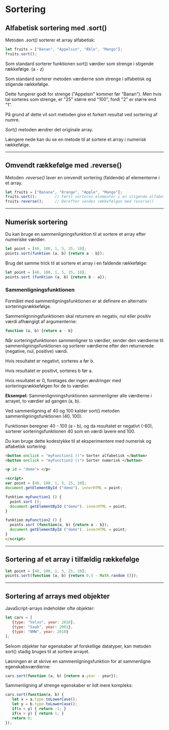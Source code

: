 # Sortering

## Alfabetisk sortering med .sort()
Metoden *.sort()* sorterer et array alfabetisk:
```js
let fruits = ["Banan", "Appelsin", "Æble", "Mango"];
fruits.sort();
```
Som standard sorterer funktionen sort() værdier som strenge i stigende rækkefølge. (a - z)

Som standard sorterer metoden værdierne som strenge i alfabetisk og stigende rækkefølge.

Dette fungerer godt for strenge ("Appelsin" kommer før "Banan"). Men hvis tal sorteres som strenge, er "25" større end "100", fordi "2" er større end "1".

På grund af dette vil sort metoden give et forkert resultat ved sortering af numre.

*Sort()* metoden ændrer det originale array.

Længere nede kan du se en metode til at sortere et array i numerisk rækkefølge.
___
## Omvendt rækkefølge med .reverse()

Metoden *.reverse()* laver en omvendt sortering (faldende) af elementerne i et array.
```js
let fruits = ["Banana", "Orange", "Apple", "Mango"];
fruits.sort();        // Først sorteres elementer i en stigende alfabetisk rækkefølge
fruits.reverse();     // Derefter vendes rækkefølgen med reverse()
```
___
## Numerisk sortering
Du kan bruge en sammenligningsfunktion til at sortere et array efter numeriske værdier:
```js
let point = [40, 100, 1, 5, 25, 10];
points.sort(funktion (a, b) {return a - b});
```
Brug det samme trick til at sortere et array i en faldende rækkefølge:
```js
let point = [40, 100, 1, 5, 25, 10];
points.sort (funktion (a, b) {return b - a});
```
### Sammenligningsfunktionen
Formålet med sammenligningsfunktionen er at definere en alternativ sorteringsrækkefølge.

Sammenlignningsfunktionen skal returnere en negativ, nul eller positiv værdi afhængigt af argumenterne:
```js
function (a, b) {return a - b}
```
Når sorteringsfunktionen sammenligner to værdier, sender den værdierne til sammenligningsfunktionen og sorterer værdierne efter den returnerede (negative, nul, positive) værdi.

Hvis resultatet er negativt, sorteres a før b.

Hvis resultatet er positivt, sorteres b før a.

Hvis resultatet er 0, foretages der ingen ændringer med sorteringsrækkefølgen for de to værdier.

**Eksempel:**
Sammenlignningsfunktionen sammenligner alle værdierne i arrayet, to værdier ad gangen (a, b).

Ved sammenligning af 40 og 100 kalder sort() metoden sammenligningsfunktionen (40, 100).

Funktionen beregner 40 - 100 (a - b), og da resultatet er negativt (-60), sorterer sorteringsfunktionen 40 som en værdi lavere end 100.

Du kan bruge dette kodestykke til at eksperimentere med numerisk og alfabetisk sortering:

```html
<button onclick = "myFunction1 ()"> Sorter alfabetisk </button>
<button onclick = "myFunction2 ()"> Sorter numerisk </button>

<p id = "demo"> </p>

<script>
var point = [40, 100, 1, 5, 25, 10];
document.getElementById ("demo"). innerHTML = point;

funktion myFunction1 () {
  point.sort ();
  document.getElementById ("demo"). innerHTML = point;
}

funktion myFunction2 () {
  points.sort (function(a, b) {return a - b});
  document.getElementById ("demo"). innerHTML = point;
}
</script>
```
___
## Sortering af et array i tilfældig rækkefølge
```js
let point = [40, 100, 1, 5, 25, 10];
points.sort(function (a, b) {return 0,5 - Math.random ()});
```
___
## Sortering af arrays med objekter
JavaScript-arrays indeholder ofte objekter:
```js
let cars = [
   {type: "Volvo", year: 2016},
   {type: "Saab", year: 2001},
   {type: "BMW", year: 2010}
];
```
Selvom objekter har egenskaber af forskellige datatyper, kan metoden sort() stadig bruges til at sortere arrayet.

Løsningen er at skrive en sammenligningsfunktion for at sammenligne egenskabsværdierne:
```js
cars.sort(function (a, b) {return a.year - year});
```
Sammenligning af strenge egenskaber er lidt mere kompleks:
```js
cars.sort(function(a, b) {
   let x = a.type.toLowerCase();
   let y = b.type.toLowerCase();
   if(x < y) { return -1; }
   if(x > y) { return 1; }
   return 0;
});
```